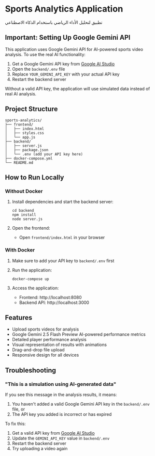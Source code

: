 # Sports Analytics Application

تطبيق لتحليل الأداء الرياضي باستخدام الذكاء الاصطناعي

## Important: Setting Up Google Gemini API

This application uses Google Gemini API for AI-powered sports video analysis. To use the real AI functionality:

1. Get a Google Gemini API key from [Google AI Studio](https://ai.google.dev/)
2. Open the `backend/.env` file
3. Replace `YOUR_GEMINI_API_KEY` with your actual API key
4. Restart the backend server

Without a valid API key, the application will use simulated data instead of real AI analysis.

## Project Structure

```
sports-analytics/
├── frontend/
│   ├── index.html
│   ├── styles.css
│   └── app.js
├── backend/
│   ├── server.js
│   ├── package.json
│   └── .env (add your API key here)
├── docker-compose.yml
└── README.md
```

## How to Run Locally

### Without Docker

1. Install dependencies and start the backend server:
   ```
   cd backend
   npm install
   node server.js
   ```

2. Open the frontend:
   - Open `frontend/index.html` in your browser

### With Docker

1. Make sure to add your API key to `backend/.env` first

2. Run the application:
   ```
   docker-compose up
   ```

3. Access the application:
   - Frontend: http://localhost:8080
   - Backend API: http://localhost:3000

## Features

- Upload sports videos for analysis
- Google Gemini 2.5 Flash Preview AI-powered performance metrics
- Detailed player performance analysis
- Visual representation of results with animations
- Drag-and-drop file upload
- Responsive design for all devices

## Troubleshooting

### "This is a simulation using AI-generated data"

If you see this message in the analysis results, it means:

1. You haven't added a valid Google Gemini API key in the `backend/.env` file, or
2. The API key you added is incorrect or has expired

To fix this:
1. Get a valid API key from [Google AI Studio](https://ai.google.dev/)
2. Update the `GEMINI_API_KEY` value in `backend/.env`
3. Restart the backend server
4. Try uploading a video again
